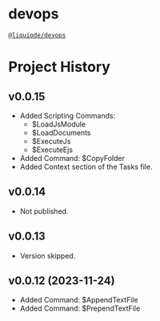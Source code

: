 # devops
[`@liquiode/devops`](https://github.com/liquicode/devops)


# Project History


v0.0.15
---------------------------------------------------------------------

- Added Scripting Commands:
	- $LoadJsModule
	- $LoadDocuments
	- $ExecuteJs
	- $ExecuteEjs
- Added Command: $CopyFolder
- Added Context section of the Tasks file.


v0.0.14
---------------------------------------------------------------------

- Not published.


v0.0.13
---------------------------------------------------------------------

- Version skipped.


v0.0.12 (2023-11-24)
---------------------------------------------------------------------

- Added Command: $AppendTextFile
- Added Command: $PrependTextFile

